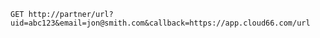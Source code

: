 <!-- usedin: [ _includes/_inlines/Partners/General/partner-integration/partner-integration_redirecting-to-partners-website-v1.md] -->

```
GET http://partner/url?uid=abc123&email=jon@smith.com&callback=https://app.cloud66.com/url
```
